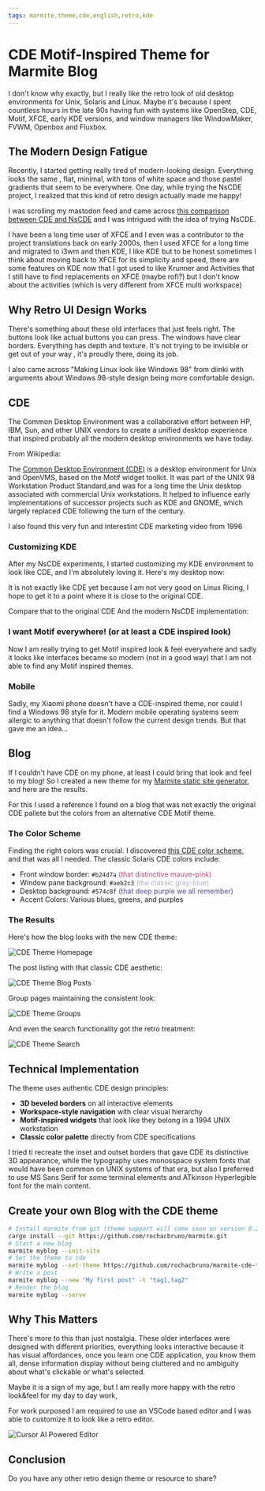 ```yaml
---
tags: marmite,theme,cde,english,retro,kde
---
```

# CDE Motif-Inspired Theme for Marmite Blog

I don't know why exactly, but I really like the retro look of old desktop environments for Unix, Solaris and Linux. Maybe it's because I spent countless hours in the late 90s having fun with systems like OpenStep, CDE, Motif, XFCE, early KDE versions, and window managers like WindowMaker, FVWM, Openbox and Fluxbox.

## The Modern Design Fatigue

Recently, I started getting really tired of modern-looking design. Everything looks the same , flat, minimal, with tons of white space and those pastel gradients that seem to be everywhere. One day, while trying the NsCDE project, I realized that this kind of retro design actually made me happy!

I was scrolling my mastodon feed and came across [this comparison between CDE and NsCDE](https://www.nequalsonelifestyle.com/2022/07/28/installing-cde-and-comparing-with-nscde/) and I was intrigued with the idea of trying NsCDE.

I have been a long time user of XFCE and I even was a contributor to the project translations back on early 2000s, then I used XFCE for a long time and migrated to i3wm and then KDE, I like KDE but to be honest sometimes I think about moving back to XFCE for its simplicity and speed, there are some features on KDE now that I got used to like Krunner and Activities that I still have to find replacements on XFCE (maybe rofi?) but I don't know about the activities (which is very different from XFCE multi workspace)

## Why Retro UI Design Works

There's something about these old interfaces that just feels right. The buttons look like actual buttons you can press. The windows have clear borders. Everything has depth and texture. It's not trying to be invisible or get out of your way , it's proudly there, doing its job.

I also came across "Making Linux look like Windows 98" from diinki with arguments about Windows 98-style design being more comfortable design. 

<!-- .youtube id=4w1MPd_Y7EE -->

## CDE

The Common Desktop Environment was a collaborative effort between HP, IBM, Sun, and other UNIX vendors to create a unified desktop experience that inspired probably all the modern desktop environments we have today.

From Wikipedia:

>>>
The [Common Desktop Environment (CDE)](https://en.wikipedia.org/wiki/Common_Desktop_Environment) is a desktop environment for Unix and OpenVMS, based on the Motif widget toolkit. It was part of the UNIX 98 Workstation Product Standard,and was for a long time the Unix desktop associated with commercial Unix workstations. It helped to influence early implementations of successor projects such as KDE and GNOME, which largely replaced CDE following the turn of the century. 
>>>

I also found this very fun and interestint CDE marketing video from 1996

<!-- .youtube id=tR7G-wIm-e8 -->

### Customizing KDE

After my NsCDE experiments, I started customizing my KDE environment to look like CDE, and I'm absolutely loving it. Here's my desktop now:

It is not exactly like CDE yet because I am not very good on Linux Ricing, I hope to get it to a point where it is close to the original CDE.

Compare that to the original CDE And the modern NsCDE implementation:

<!-- .gallery path=cde_desktop --> 

### I want Motif everywhere! (or at least a CDE inspired look)

Now I am really trying to get Motif inspired look & feel everywhere and sadly it looks like interfaces became so modern (not in a good way) that I am not able to find any Motif inspired themes.

### Mobile

Sadly, my Xiaomi phone doesn't have a CDE-inspired theme, nor could I find a Windows 98 style for it. Modern mobile operating systems seem allergic to anything that doesn't follow the current design trends. But that gave me an idea...

## Blog

If I couldn't have CDE on my phone, at least I could bring that look and feel to my blog! So I created a new theme for my [Marmite static site generator](https://rochacbruno.github.io/marmite/), and here are the results.

For this I used a reference I found on a blog that was not exactly the original CDE pallete but the colors from an alternative CDE Motif theme.

### The Color Scheme

Finding the right colors was crucial. I discovered [this CDE color scheme](https://www.swisswuff.ch/wordpress/?p=485), and that was all I needed. The classic Solaris CDE colors include:

- Front window border: `#b24d7a` <span style="color: #b24d7a;"> (that distinctive mauve-pink) </span>
- Window pane background: `#aeb2c3` <span style="color: #aeb2c3;"> (the classic gray-blue) </span>
- Desktop background: `#574c8f` <span style="color: #574c8f;"> (that deep purple we all remember) </span>
- Accent Colors: Various blues, greens, and purples

### The Results

Here's how the blog looks with the new CDE theme:

![CDE Theme Homepage](media/cde/blog_theme/cde_theme_home.png)

The post listing with that classic CDE aesthetic:

![CDE Theme Blog Posts](media/cde/blog_theme/cde_theme.png)

Group pages maintaining the consistent look:

![CDE Theme Groups](media/cde/blog_theme/cde_theme_group.png)

And even the search functionality got the retro treatment:

![CDE Theme Search](media/cde/blog_theme/cde_theme_search.png)

## Technical Implementation

The theme uses authentic CDE design principles:
- **3D beveled borders** on all interactive elements
- **Workspace-style navigation** with clear visual hierarchy
- **Motif-inspired widgets** that look like they belong in a 1994 UNIX workstation
- **Classic color palette** directly from CDE specifications

I tried ti recreate the inset and outset borders that gave CDE its distinctive 3D appearance, while the typography uses monosspace system fonts that would have been common on UNIX systems of that era, but also I preferred to use MS Sans Serif for some terminal elements and ATkinson Hyperlegible font for the main content.

## Create your own Blog with the CDE theme


```bash
# Install marmite from git (theme support will come soon on version 0.2.7)
cargo install --git https://github.com/rochacbruno/marmite.git
# Start a new blog
marmite myblog --init-site
# Set the theme to cde
marmite myblog --set-theme https://github.com/rochacbruno/marmite-cde-theme 
# Write a post
marmite myblog --new "My first post" -t "tag1,tag2"
# Render the blog
marmite myblog --serve
```


## Why This Matters

There's more to this than just nostalgia. These older interfaces were designed with different priorities, everything looks interactive because it has visual affordances, once you learn one CDE application, you know them all, dense information display without being cluttered and no ambiguity about what's clickable or what's selected.

Maybe it is a sign of my age, but I am really more happy with the retro look&feel for my day to day work, 

For work purposed I am required to use an VSCode based editor and I was able to customize it to look like a retro editor.

![Cursor AI Powered Editor](media/cde/cursor.png)


## Conclusion

Do you have any other retro design theme or resource to share?
